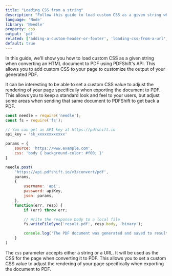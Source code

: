 ```yaml
---
title: "Loading CSS from a string"
description: "Follow this guide to load custom CSS as a given string when converting an HTML document to PDF with PDFShift's API. This guide provides Node code samples with the Needle library."
language: 'Node'
library: 'Needle'
property: css
output: 'pdf'
related: ['adding-a-custom-header-or-footer', 'loading-css-from-a-url', 'loading-javascript-from-a-string', 'loading-javascript-from-a-url']
default: true
---
```


In this guide, we'll show you how to load custom CSS as a given string when converting an HTML document to PDF using PDFShift's API. This allows you to add custom CSS to your page to customize the output of your generated PDF.

It can be interesting to be able to set a custom CSS value to adjust the rendering of your page specifically when exporting the document to PDF.
This allows you to keep a standard look and feel to your users, but adjust some areas when sending that same document to PDFShift to get back a PDF.

```javascript
const needle = require('needle');
const fs = require('fs');

// You can get an API key at https://pdfshift.io
api_key = 'sk_xxxxxxxxxxxx'

params = {
    source: 'https://www.example.com',
    css: 'body { background-color: #f00; }'
}

needle.post(
    'https://api.pdfshift.io/v3/convert/pdf',
    params,
    {
        username: 'api',
        password: apiKey,
        json: params,
    },
    function(err, resp) {
        if (err) throw err;

        // Write the response body to a local file
        fs.writeFileSync('result.pdf', resp.body, 'binary');

        console.log('The PDF document was generated and saved to result.pdf');
    }
)
```

The `css` parameter accepts either a string or a URL. It will be used as the CSS for the page when converting it to PDF. This allows you to set a custom CSS value to adjust the rendering of your page specifically when exporting the document to PDF.